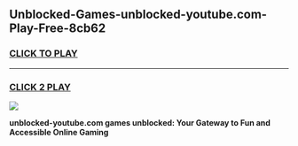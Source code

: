 
## Unblocked-Games-unblocked-youtube.com-Play-Free-8cb62
<h3>
<a href="https://premium76.site?title=unblocked-youtube.com&ref=18A1">CLICK TO PLAY</a></h3>
<hr>

<h3>
<a href="https://premium76.site?title=unblocked-youtube.com&ref=18A1">CLICK 2 PLAY</a>
  
</h3>

<a href="https://premium76.site?title=unblocked-youtube.com&ref=18A1"><img src="https://clearcache.store/games.png"></a>


**unblocked-youtube.com games unblocked: Your Gateway to Fun and Accessible Online Gaming**
